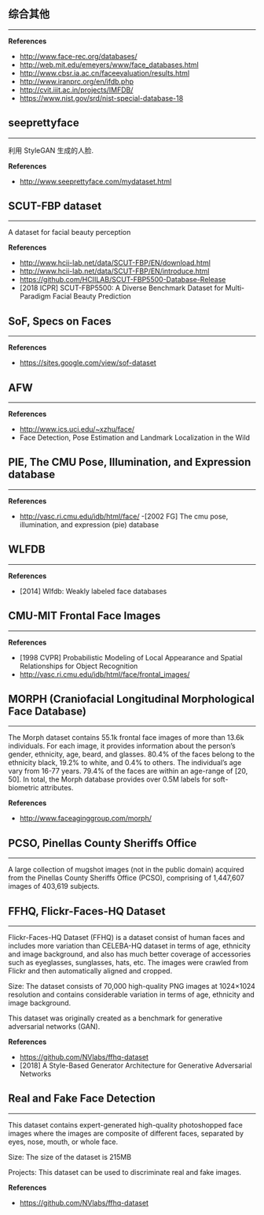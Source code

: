 ## 综合其他
---
**References**
- http://www.face-rec.org/databases/
- http://web.mit.edu/emeyers/www/face_databases.html
- http://www.cbsr.ia.ac.cn/faceevaluation/results.html
- http://www.iranprc.org/en/ifdb.php
- http://cvit.iiit.ac.in/projects/IMFDB/
- https://www.nist.gov/srd/nist-special-database-18

## seeprettyface
---
利用 StyleGAN 生成的人脸.

**References**
- http://www.seeprettyface.com/mydataset.html


## SCUT-FBP dataset
---
A dataset for facial beauty perception

**References**
- http://www.hcii-lab.net/data/SCUT-FBP/EN/download.html
- http://www.hcii-lab.net/data/SCUT-FBP/EN/introduce.html
- https://github.com/HCIILAB/SCUT-FBP5500-Database-Release
- [2018 ICPR] SCUT-FBP5500: A Diverse Benchmark Dataset for Multi-Paradigm Facial Beauty Prediction


## SoF, Specs on Faces
---
**References**
- https://sites.google.com/view/sof-dataset


## AFW 
---
**References**
- http://www.ics.uci.edu/~xzhu/face/
- Face Detection, Pose Estimation and Landmark Localization in the Wild


## PIE, The CMU Pose, Illumination, and Expression database
---
**References**
- http://vasc.ri.cmu.edu/idb/html/face/
-[2002 FG] The cmu pose, illumination, and expression (pie) database


## WLFDB
---
**References**
- [2014] Wlfdb: Weakly labeled face databases


## CMU-MIT Frontal Face Images
---
**References**
- [1998 CVPR] Probabilistic Modeling of Local Appearance and Spatial Relationships for Object Recognition
- http://vasc.ri.cmu.edu/idb/html/face/frontal_images/


## MORPH (Craniofacial Longitudinal Morphological Face Database)
---
The Morph dataset contains 55.1k frontal face images
of more than 13.6k individuals. For each image, it provides
information about the person’s gender, ethnicity, age, beard,
and glasses. 80.4% of the faces belong to the ethnicity black,
19.2% to white, and 0.4% to others. The individual’s age vary
from 16-77 years. 79.4% of the faces are within an age-range
of [20, 50]. In total, the Morph database provides over 0.5M
labels for soft-biometric attributes.

**References**
- http://www.faceaginggroup.com/morph/


## PCSO, Pinellas County Sheriffs Office
---
A large collection of mugshot images (not in the public domain) acquired from the Pinellas County Sheriffs Office (PCSO), comprising of 1,447,607 images of 403,619 subjects.


## FFHQ, Flickr-Faces-HQ Dataset
---
Flickr-Faces-HQ Dataset (FFHQ) is a dataset consist of human faces and includes more variation than CELEBA-HQ dataset in terms of age, ethnicity and image background, and also has much better coverage of accessories such as eyeglasses, sunglasses, hats, etc. The images were crawled from Flickr and then automatically aligned and cropped.  

Size: The dataset consists of 70,000 high-quality PNG images at 1024×1024 resolution and contains considerable variation in terms of age, ethnicity and image background. 

This dataset was originally created as a benchmark for generative adversarial networks (GAN).

**References**
- https://github.com/NVlabs/ffhq-dataset
- [2018] A Style-Based Generator Architecture for Generative Adversarial Networks


## Real and Fake Face Detection
---
This dataset contains expert-generated high-quality photoshopped face images where the images are composite of different faces, separated by eyes, nose, mouth, or whole face.

Size: The size of the dataset is 215MB 

Projects: This dataset can be used to discriminate real and fake images.

**References**
- https://github.com/NVlabs/ffhq-dataset


